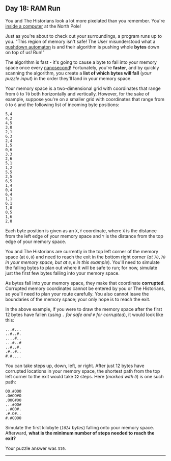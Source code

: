 ## Day 18: RAM Run

You and The Historians look a lot more pixelated than you remember. You're 
[inside a computer](https://adventofcode.com/2017/day/2) at the North Pole!

Just as you're about to check out your surroundings, a program runs up to you. 
"This region of memory isn't safe! The User misunderstood what a 
[pushdown automaton](https://en.wikipedia.org/wiki/Pushdown_automaton) is and their 
algorithm is pushing whole **bytes** down on top of us! Run!"

The algorithm is fast - it's going to cause a byte to fall into your memory space once 
every [nanosecond](https://www.youtube.com/watch?v=9eyFDBPk4Yw)! Fortunately, you're 
**faster**, and by quickly scanning the algorithm, you create a **list of which bytes 
will fall** (_your puzzle input_) in the order they'll land in your memory space.

Your memory space is a two-dimensional grid with coordinates that range from `0` to `70` 
both horizontally and vertically. However, for the sake of example, suppose you're on a 
smaller grid with coordinates that range from `0` to `6` and the following list of 
incoming byte positions:

```
5,4
4,2
4,5
3,0
2,1
6,3
2,4
1,5
0,6
3,3
2,6
5,1
1,2
5,5
2,5
6,5
1,4
0,4
6,4
1,1
6,1
1,0
0,5
1,6
2,0
```

Each byte position is given as an `X,Y` coordinate, where `X` is the distance from the 
left edge of your memory space and `Y` is the distance from the top edge of your memory 
space.

You and The Historians are currently in the top left corner of the memory space 
(at `0,0`) and need to reach the exit in the bottom right corner (_at `70,70` in your 
memory space, but at `6,6` in this example_). You'll need to simulate the falling bytes 
to plan out where it will be safe to run; for now, simulate just the first few bytes 
falling into your memory space.

As bytes fall into your memory space, they make that coordinate **corrupted**. 
Corrupted memory coordinates cannot be entered by you or The Historians, so you'll 
need to plan your route carefully. You also cannot leave the boundaries of the memory 
space; your only hope is to reach the exit.

In the above example, if you were to draw the memory space after the first 12 bytes 
have fallen (_using `.` for safe and `#` for corrupted_), it would look like this:

```
...#...
..#..#.
....#..
...#..#
..#..#.
.#..#..
#.#....
```

You can take steps up, down, left, or right. After just 12 bytes have corrupted 
locations in your memory space, the shortest path from the top left corner to the 
exit would take **`22`** steps. Here (_marked with `O`_) is one such path:

```
OO.#OOO
.O#OO#O
.OOO#OO
...#OO#
..#OO#.
.#.O#..
#.#OOOO
```

Simulate the first kilobyte (_`1024` bytes_) falling onto your memory space. 
Afterward, **what is the minimum number of steps needed to reach the exit?**

Your puzzle answer was `310`.

---
